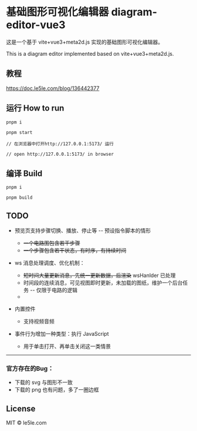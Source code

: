 # 基础图形可视化编辑器 diagram-editor-vue3

这是一个基于 vite+vue3+meta2d.js 实现的基础图形可视化编辑器。

This is a diagram editor implemented based on vite+vue3+meta2d.js.

## 教程

https://doc.le5le.com/blog/136442377

## 运行 How to run

```
pnpm i

pnpm start

// 在浏览器中打开http://127.0.0.1:5173/ 运行

// open http://127.0.0.1:5173/ in browser

```

## 编译 Build

```
pnpm i

pnpm build

```

## TODO

- 预览页支持步骤切换、播放、停止等 -- 预设指令脚本的情形  
  * ~~一个电路图包含若干步骤~~
  * ~~一个步骤包含若干状态，有时序，有持续时间~~

- ws 消息处理调度、优化机制：
  * ~~短时间大量更新消息，先统一更新数据，后渲染~~ wsHanlder 已处理
  * 时间段的连续消息，可见视图即时更新，未加载的图纸，维护一个后台任务 -- 仅限于电路的逻辑
  * 

- 内置控件
  * 支持视频音频
- 事件行为增加一种类型：执行 JavaScript
  * 用于单击打开、再单击关闭这一类情景
-------
### 官方存在的Bug：
- 下载的 svg 与图形不一致
- 下载的 png 也有问题，多了一圈边框

## License

MIT © le5le.com
